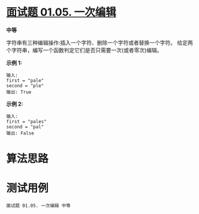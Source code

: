 # [面试题 01.05. 一次编辑][cnTitle]

**中等**

字符串有三种编辑操作:插入一个字符、删除一个字符或者替换一个字符。 给定两个字符串，编写一个函数判定它们是否只需要一次(或者零次)编辑。



**示例 1:** 

```
输入: 
first = "pale"
second = "ple"
输出: True
```



**示例 2:** 

```
输入: 
first = "pales"
second = "pal"
输出: False

```




# 算法思路

# 测试用例
```
面试题 01.05. 一次编辑 中等
```

[cnTitle]: https://leetcode-cn.com/problems/one-away-lcci/
